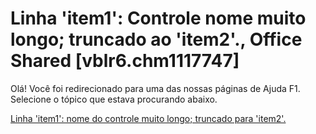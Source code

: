 
# Linha 'item1': Controle nome muito longo; truncado ao 'item2'., Office Shared [vblr6.chm1117747]

Olá! Você foi redirecionado para uma das nossas páginas de Ajuda F1. Selecione o tópico que estava procurando abaixo.

[Linha 'item1': nome do controle muito longo; truncado para 'item2'.](http://msdn.microsoft.com/library/bc119dca-5e8f-53b9-d604-651bf7c3c290%28Office.15%29.aspx)

